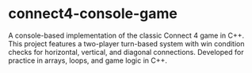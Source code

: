 # connect4-console-game
A console-based implementation of the classic Connect 4 game in C++. This project features a two-player turn-based system with win condition checks for horizontal, vertical, and diagonal connections. Developed for practice in arrays, loops, and game logic in C++.

